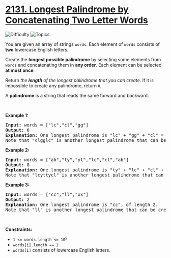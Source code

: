 # [2131. Longest Palindrome by Concatenating Two Letter Words](https://leetcode.com/problems/longest-palindrome-by-concatenating-two-letter-words)

![Difficulty](https://img.shields.io/badge/Difficulty-Medium-blue.svg) ![Topics](https://img.shields.io/badge/Topics-Array,%20Hash%20Table,%20String,%20Greedy,%20Counting-orange.svg)
<br/>

<p>You are given an array of strings <code>words</code>. Each element of <code>words</code> consists of <strong>two</strong> lowercase English letters.</p>

<p>Create the <strong>longest possible palindrome</strong> by selecting some elements from <code>words</code> and concatenating them in <strong>any order</strong>. Each element can be selected <strong>at most once</strong>.</p>

<p>Return <em>the <strong>length</strong> of the longest palindrome that you can create</em>. If it is impossible to create any palindrome, return <code>0</code>.</p>

<p>A <strong>palindrome</strong> is a string that reads the same forward and backward.</p>

<p>&nbsp;</p>
<p><strong class="example">Example 1:</strong></p>

<pre>
<strong>Input:</strong> words = [&quot;lc&quot;,&quot;cl&quot;,&quot;gg&quot;]
<strong>Output:</strong> 6
<strong>Explanation:</strong> One longest palindrome is &quot;lc&quot; + &quot;gg&quot; + &quot;cl&quot; = &quot;lcggcl&quot;, of length 6.
Note that &quot;clgglc&quot; is another longest palindrome that can be created.
</pre>

<p><strong class="example">Example 2:</strong></p>

<pre>
<strong>Input:</strong> words = [&quot;ab&quot;,&quot;ty&quot;,&quot;yt&quot;,&quot;lc&quot;,&quot;cl&quot;,&quot;ab&quot;]
<strong>Output:</strong> 8
<strong>Explanation:</strong> One longest palindrome is &quot;ty&quot; + &quot;lc&quot; + &quot;cl&quot; + &quot;yt&quot; = &quot;tylcclyt&quot;, of length 8.
Note that &quot;lcyttycl&quot; is another longest palindrome that can be created.
</pre>

<p><strong class="example">Example 3:</strong></p>

<pre>
<strong>Input:</strong> words = [&quot;cc&quot;,&quot;ll&quot;,&quot;xx&quot;]
<strong>Output:</strong> 2
<strong>Explanation:</strong> One longest palindrome is &quot;cc&quot;, of length 2.
Note that &quot;ll&quot; is another longest palindrome that can be created, and so is &quot;xx&quot;.
</pre>

<p>&nbsp;</p>
<p><strong>Constraints:</strong></p>

<ul>
	<li><code>1 &lt;= words.length &lt;= 10<sup>5</sup></code></li>
	<li><code>words[i].length == 2</code></li>
	<li><code>words[i]</code> consists of lowercase English letters.</li>
</ul>

